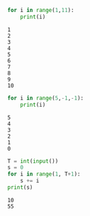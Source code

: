 ```python
for i in range(1,11):
    print(i)

```

    1
    2
    3
    4
    5
    6
    7
    8
    9
    10
    


```python
for i in range(5,-1,-1):
    print(i)

```

    5
    4
    3
    2
    1
    0
    


```python
T = int(input())
s = 0
for i in range(1, T+1):
    s += i
print(s)

```

    10
    55
    


```python

```
